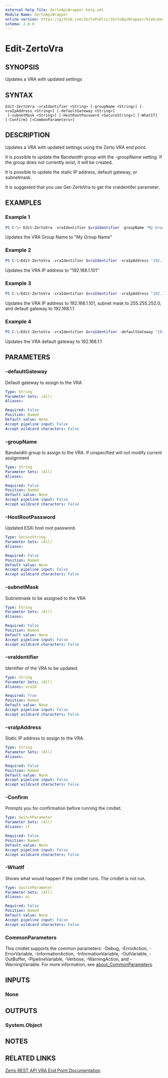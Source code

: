 ```yaml
---
external help file: ZertoApiWrapper-help.xml
Module Name: ZertoApiWrapper
online version: https://github.com/ZertoPublic/ZertoApiWrapper/blob/master/docs/Edit-ZertoVra.md
schema: 2.0.0
---
```


# Edit-ZertoVra

## SYNOPSIS
Updates a VRA with updated settings

## SYNTAX

```
Edit-ZertoVra -vraIdentifier <String> [-groupName <String>] [-vraIpAddress <String>] [-defaultGateway <String>]
 [-subnetMask <String>] [-HostRootPassword <SecureString>] [-WhatIf] [-Confirm] [<CommonParameters>]
```

## DESCRIPTION
Updates a VRA with updated settings using the Zerto VRA end point.

It is possible to update the Bandwidth group with the -groupName setting. If the group does not currently exist, it will be created.

It is possible to update the static IP address, default gateway, or subnetmask.

It is suggested that you use Get-ZertoVra to get the vraIdentifer parameter.

## EXAMPLES

### Example 1
```powershell
PS C:\> Edit-ZertoVra -vraIdentifier $vraIdentifier -groupName "My Group Name"
```

Updates the VRA Group Name to "My Group Name"

### Example 2
```powershell
PS C:\>Edit-ZertoVra -vraIdentifier $vraIdentifier -vraIpAddress "192.168.1.101"
```

Updates the VRA IP address to "192.168.1.101"

### Example 3
```powershell
PS C:\>Edit-ZertoVra -vraIdentifier $vraIdentifier -vraIpAddress "192.168.1.101" -subnetMask "255.255.252.0" -defaultGateway "192.168.1.1"
```

Updates the VRA IP address to 192.168.1.101, subnet mask to 255.255.252.0, and default gateway to 192.168.1.1

### Example 4
```powershell
PS C:\>Edit-ZertoVra -vraIdentifier $vraIdentifier -defaultGateway "192.168.1.1"
```

Updates the VRA default gateway to 192.168.1.1

## PARAMETERS

### -defaultGateway
Default gateway to assign to the VRA

```yaml
Type: String
Parameter Sets: (All)
Aliases:

Required: False
Position: Named
Default value: None
Accept pipeline input: False
Accept wildcard characters: False
```

### -groupName
Bandwidth group to assign to the VRA.
If unspecified will not modify current assignment

```yaml
Type: String
Parameter Sets: (All)
Aliases:

Required: False
Position: Named
Default value: None
Accept pipeline input: False
Accept wildcard characters: False
```

### -HostRootPassword
Updated ESXi host root password.

```yaml
Type: SecureString
Parameter Sets: (All)
Aliases:

Required: False
Position: Named
Default value: None
Accept pipeline input: False
Accept wildcard characters: False
```

### -subnetMask
Subnetmask to be assigned to the VRA

```yaml
Type: String
Parameter Sets: (All)
Aliases:

Required: False
Position: Named
Default value: None
Accept pipeline input: False
Accept wildcard characters: False
```

### -vraIdentifier
Identifier of the VRA to be updated.

```yaml
Type: String
Parameter Sets: (All)
Aliases: vraId

Required: True
Position: Named
Default value: None
Accept pipeline input: False
Accept wildcard characters: False
```

### -vraIpAddress
Static IP address to assign to the VRA.

```yaml
Type: String
Parameter Sets: (All)
Aliases:

Required: False
Position: Named
Default value: None
Accept pipeline input: False
Accept wildcard characters: False
```

### -Confirm
Prompts you for confirmation before running the cmdlet.

```yaml
Type: SwitchParameter
Parameter Sets: (All)
Aliases: cf

Required: False
Position: Named
Default value: None
Accept pipeline input: False
Accept wildcard characters: False
```

### -WhatIf
Shows what would happen if the cmdlet runs.
The cmdlet is not run.

```yaml
Type: SwitchParameter
Parameter Sets: (All)
Aliases: wi

Required: False
Position: Named
Default value: None
Accept pipeline input: False
Accept wildcard characters: False
```

### CommonParameters
This cmdlet supports the common parameters: -Debug, -ErrorAction, -ErrorVariable, -InformationAction, -InformationVariable, -OutVariable, -OutBuffer, -PipelineVariable, -Verbose, -WarningAction, and -WarningVariable. For more information, see [about_CommonParameters](http://go.microsoft.com/fwlink/?LinkID=113216).

## INPUTS

### None
## OUTPUTS

### System.Object
## NOTES

## RELATED LINKS

[Zerto REST API VRA End Point Documentation](http://s3.amazonaws.com/zertodownload_docs/Latest/Zerto%20Virtual%20Replication%20Zerto%20Virtual%20Manager%20%28ZVM%29%20-%20vSphere%20Online%20Help/RestfulAPIs/StatusAPIs.5.117.html#)
